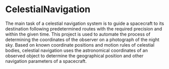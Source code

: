 # CelestialNavigation
The main task of a celestial navigation system is to guide a spacecraft to its destination following predetermined routes with the required precision and within the given time. This project is used to automate the process of determining the coordinates of the observer on a photograph of the night sky. Based on known coordinate positions and motion rules of celestial bodies, celestial navigation uses the astronomical coordinates of an observed object to determine the geographical position and other navigation parameters of a spacecraft.

